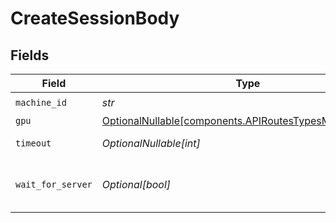 # CreateSessionBody


## Fields

| Field                                                                                                          | Type                                                                                                           | Required                                                                                                       | Description                                                                                                    |
| -------------------------------------------------------------------------------------------------------------- | -------------------------------------------------------------------------------------------------------------- | -------------------------------------------------------------------------------------------------------------- | -------------------------------------------------------------------------------------------------------------- |
| `machine_id`                                                                                                   | *str*                                                                                                          | :heavy_check_mark:                                                                                             | N/A                                                                                                            |
| `gpu`                                                                                                          | [OptionalNullable[components.APIRoutesTypesMachineGPU2]](../../models/components/apiroutestypesmachinegpu2.md) | :heavy_minus_sign:                                                                                             | The GPU to use                                                                                                 |
| `timeout`                                                                                                      | *OptionalNullable[int]*                                                                                        | :heavy_minus_sign:                                                                                             | The timeout in minutes                                                                                         |
| `wait_for_server`                                                                                              | *Optional[bool]*                                                                                               | :heavy_minus_sign:                                                                                             | Whether to create the session asynchronously                                                                   |